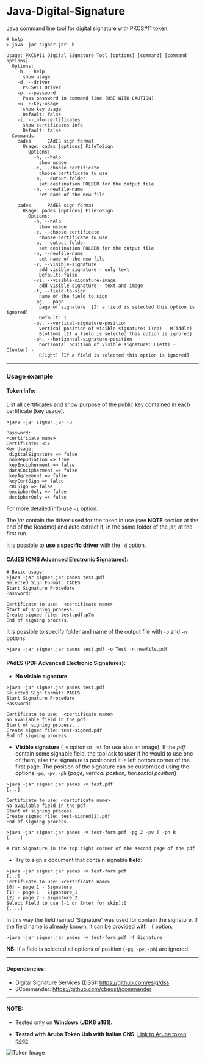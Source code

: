 # Java-Digital-Signature
Java command line tool for digital signature with PKCS#11 token.

```
# help
> java -jar signer.jar -h

Usage: PKCS#11 Digital Signature Tool [options] [command] [command options]
  Options:
    -h, --help
      show usage
    -d, --driver
      PKCS#11 Driver
    -p, --password
      Pass password in command line (USE WITH CAUTION)
    -u, --key-usage
      show key usage
      Default: false
    -i, --info-certificates
      show certificates info
      Default: false
  Commands:
    cades      CAdES sign format
      Usage: cades [options] FileToSign
        Options:
          -h, --help
            show usage
          -c, --choose-certificate
            choose certificate tu use
          -o, --output-folder
            set destination FOLDER for the output file
          -n, --newfile-name
            set name of the new file

    pades      PAdES sign format
      Usage: pades [options] FileToSign
        Options:
          -h, --help
            show usage
          -c, --choose-certificate
            choose certificate tu use
          -o, --output-folder
            set destination FOLDER for the output file
          -n, --newfile-name
            set name of the new file
          -v, --visible-signature
            add visible signature - only text
            Default: false
          -vi, --visible-signature-image
            add visible signature - text and image
          -f, --field-to-sign
            name of the field to sign
          -pg, --page
            page of signature  [If a field is selected this option is ignored]
            Default: 1
          -pv, --vertical-signature-position
            vertical position of visible signature: T(op) - M(iddle) -
            B(ottom) [If a field is selected this option is ignored]
          -ph, --horizontal-signature-position
            horizontal position of visible signature: L(eft) - C(enter) -
            R(ight) [If a field is selected this option is ignored]

```
-----
### Usage example

#### Token Info:

List all certificates and show purpose of the public key contained in each certificate (key usage).

```
>java -jar signer.jar -u

Password:
<certificate name>
Certificate: <i>
Key Usage:
 digitalSignature => false
 nonRepudiation => true
 keyEncipherment => false
 dataEncipherment => false
 keyAgreement => false
 keyCertSign => false
 cRLSign => false
 encipherOnly => false
 decipherOnly => false
```

For more detailed info use `-i` option.

The *jar* contain the driver used for the token in use (see **NOTE** section at the end of the Readme) and auto extract it, in the same folder of the jar,  at the first run. 

It is possible to **use a specific driver** with the `-d` option.

#### CAdES (CMS Advanced Electronic Signatures):

```
# Basic usage:
>java -jar signer.jar cades test.pdf
Selected Sign Format: CADES
Start Signature Procedure
Password:

Certificate to use:  <certificate name>
Start of signing process...
Create signed file: test.pdf.p7m
End of signing process.

```

It is possible to specify folder and name of the output file with `-o` and `-n` options:

```
>java -jar signer.jar cades test.pdf -o Test -n newfile.pdf
```

#### PAdES (PDF Advanced Electronic Signatures):

- **No visible signature**

```
>java -jar signer.jar pades test.pdf
Selected Sign Format: PADES
Start Signature Procedure
Password:

Certificate to use:  <certificate name>
No available field in the pdf.
Start of signing process...
Create signed file: test-signed.pdf
End of signing process.
```

- **Visible signature** (`-v` option or `-vi` for use also an image).
If the *pdf* contain some signable field, the tool ask to user if he would to use one of them, else the signature is positioned it le left bottom corner of the first page. The position of the signature can be customized using the options `-pg`, `-pv`, `-ph` (*page, vertical postion, horizontal position*)

```
>java -jar signer.jar pades -v test.pdf
[...]

Certificate to use: <certificate name>
No available field in the pdf.
Start of signing process...
Create signed file: test-signed(1).pdf
End of signing process.

>java -jar signer.jar pades -v test-form.pdf -pg 2 -pv T -ph R
[....]

# Put Signature in the top right corner of the second page of the pdf

```

- Try to sign a document that contain signable **field**:

```
>java -jar signer.jar pades -v test-form.pdf                                                      
[...]
Certificate to use: <certificate name> 
[0] - page:1 - Signature
[1] - page:1 - Signature_1
[2] - page:2 - Signature_2
Select Field to use (-1 or Enter for skip):0
[....]   
```
In this way the field named 'Signature' was used for contain the signature.
If the field name is already known, it can be provided with  `-f` option.

```
>java -jar signer.jar pades -v test-form.pdf -f Signature
```

**NB:** if a field is selected all options of position (`-pg`, `-pv`, `-ph`) are ignored. 

-----
#### Dependencies: 

- Digital Signature Services (DSS): https://github.com/esig/dss
- JCommander: https://github.com/cbeust/jcommander

-----

#### NOTE:
- Tested only on **Windows (JDK8 u181).**

- **Tested with Aruba Token Usb with Italian CNS**: [Link to Aruba token page](https://www.pec.it/cns-token.aspx)

![Token Image](https://www.pec.it/getattachment/20362be8-daa3-44a6-9a91-4d801245baa7/Token)
